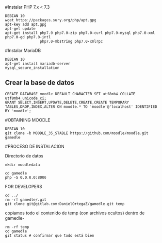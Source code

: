 #Instalar PHP 7.x < 7.3

    DEBIAN 10
    wget https://packages.sury.org/php/apt.gpg
    apt-key add apt.gpg
    apt-get update
    apt-get install php7.0 php7.0-zip php7.0-curl php7.0-mysql php7.0-xml php7.0-gd php7.0-intl 
                    php7.0-mbstring php7.0-xmlrpc

#Instalar MariaDB

    DEBIAN 10
    apt-get install mariadb-server
    mysql_secure_installation

## Crear la base de datos

    CREATE DATABASE moodle DEFAULT CHARACTER SET utf8mb4 COLLATE utf8mb4_unicode_ci;
    GRANT SELECT,INSERT,UPDATE,DELETE,CREATE,CREATE TEMPORARY TABLES,DROP,INDEX,ALTER ON moodle.* TO 'moodle'@'localhost' IDENTIFIED BY 'moodle';

#OBTAINING MOODLE

    DEBIAN 10
    git clone -b MOODLE_35_STABLE https://github.com/moodle/moodle.git gamedle

#PROCESO DE INSTALACION

Directorio de datos

    mkdir moodledata

    cd gamedle
    php -S 0.0.0.0:8000


FOR DEVELOPERS

    cd ../
    rm -rf gamedle/.git
    git clone git@gitlab.com:DanielOrtegaZ/gamedle.git temp

copiamos todo el contenido de temp (con archivos ocultos) dentro de gamedle-

    rm -rf temp
    cd gamedle
    git status # confirmar que todo está bien
